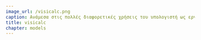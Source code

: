 ```yaml
---
image_url: /visicalc.png
caption: Ανάμεσα στις πολλές διαφορετικές χρήσεις του υπολογιστή ως εργαλείο (π.χ., επεξεργασία κειμένου, σχεδίαση, κτλ.), ξεχωρίζει η περίπτωση του VisiCalc που είναι το πρώτο δημοφιλές εργαλείο επεξεργασίας υπολογιστικών φύλλων, το οποίο μεταφέρει από το χαρτί στην οθόνη του υπολογιστή μια πολύ βασική διεργασία που κάνουν οι εταιρείες και τα νοικοκυριά για τη διαχείριση των οικονομικών τους.
title: visicalc
chapter: models
---
```

